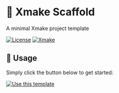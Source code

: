 # 🌱 Xmake Scaffold

A minimal Xmake project template

[![License](https://img.shields.io/badge/-unlicense-f56565.svg?longCache=true&style=for-the-badge)](https://github.com/nurodev/xmake-scaffold/blob/main/LICENSE)
[![Xmake](https://img.shields.io/badge/-xmake-42b983.svg?longCache=true&style=for-the-badge)](https://xmake.io)

## 🦄 Usage

Simply click the button below to get started:

[![Use this template](https://img.shields.io/badge/use%20this%20template-brightgreen.svg?longCache=true&style=for-the-badge)](https://github.com/nurodev/xmake-scaffold/generate)

